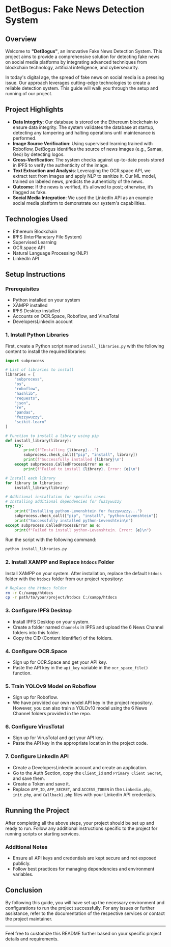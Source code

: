 # DetBogus: Fake News Detection System

## Overview

Welcome to **"DetBogus"**, an innovative Fake News Detection System. This project aims to provide a comprehensive solution for detecting fake news on social media platforms by integrating advanced techniques from blockchain technology, artificial intelligence, and cybersecurity.

In today's digital age, the spread of fake news on social media is a pressing issue. Our approach leverages cutting-edge technologies to create a reliable detection system. This guide will walk you through the setup and running of our project.

## Project Highlights

- **Data Integrity**: Our database is stored on the Ethereum blockchain to ensure data integrity. The system validates the database at startup, detecting any tampering and halting operations until maintenance is performed.
- **Image Source Verification**: Using supervised learning trained with Roboflow, DetBogus identifies the source of news images (e.g., Samaa, Geo) by detecting logos.
- **Cross-Verification**: The system checks against up-to-date posts stored in IPFS to verify the authenticity of the image.
- **Text Extraction and Analysis**: Leveraging the OCR.space API, we extract text from images and apply NLP to sanitize it. Our ML model, trained on labeled news, predicts the authenticity of the news.
- **Outcome**: If the news is verified, it’s allowed to post; otherwise, it’s flagged as fake.
- **Social Media Integration**: We used the LinkedIn API as an example social media platform to demonstrate our system's capabilities.

## Technologies Used

- Ethereum Blockchain
- IPFS (InterPlanetary File System)
- Supervised Learning
- OCR.space API
- Natural Language Processing (NLP)
- LinkedIn API

## Setup Instructions

### Prerequisites

- Python installed on your system
- XAMPP installed
- IPFS Desktop installed
- Accounts on OCR.Space, Roboflow, and VirusTotal
- DevelopersLinkedin account

### 1. Install Python Libraries

First, create a Python script named `install_libraries.py` with the following content to install the required libraries:

```python
import subprocess

# List of libraries to install
libraries = [
    "subprocess",
    "os",
    "roboflow",
    "hashlib",
    "requests",
    "json",
    "re",
    "pandas",
    "fuzzywuzzy",
    "scikit-learn"
]

# Function to install a library using pip
def install_library(library):
    try:
        print(f"Installing {library}...")
        subprocess.check_call(["pip", "install", library])
        print(f"Successfully installed {library}\n")
    except subprocess.CalledProcessError as e:
        print(f"Failed to install {library}. Error: {e}\n")

# Install each library
for library in libraries:
    install_library(library)

# Additional installation for specific cases
# Installing additional dependencies for fuzzywuzzy
try:
    print("Installing python-Levenshtein for fuzzywuzzy...")
    subprocess.check_call(["pip", "install", "python-Levenshtein"])
    print("Successfully installed python-Levenshtein\n")
except subprocess.CalledProcessError as e:
    print(f"Failed to install python-Levenshtein. Error: {e}\n")
```

Run the script with the following command:

```bash
python install_libraries.py
```

### 2. Install XAMPP and Replace `htdocs` Folder

Install XAMPP on your system. After installation, replace the default `htdocs` folder with the `htdocs` folder from our project repository:

```bash
# Replace the htdocs folder
rm -r C:/xampp/htdocs
cp -r path/to/your/project/htdocs C:/xampp/htdocs
```

### 3. Configure IPFS Desktop

- Install IPFS Desktop on your system.
- Create a folder named `Channels` in IPFS and upload the 6 News Channel folders into this folder.
- Copy the CID (Content Identifier) of the folders.

### 4. Configure OCR.Space

- Sign up for OCR.Space and get your API key.
- Paste the API key in the `api_key` variable in the `ocr_space_file()` function.

### 5. Train YOLOv9 Model on Roboflow

- Sign up for Roboflow.
- We have provided our own model API key in the project repository. However, you can also train a YOLOv10 model using the 6 News Channel folders provided in the repo.

### 6. Configure VirusTotal

- Sign up for VirusTotal and get your API key.
- Paste the API key in the appropriate location in the project code.

### 7. Configure LinkedIn API

- Create a DevelopersLinkedin account and create an application.
- Go to the Auth Section, copy the `Client_id` and `Primary Client Secret`, and save them.
- Create a Token and save it.
- Replace `APP_ID`, `APP_SECRET`, and `ACCESS_TOKEN` in the `Linkedin.php`, `init.php`, and `Callback1.php` files with your LinkedIn API credentials.

## Running the Project

After completing all the above steps, your project should be set up and ready to run. Follow any additional instructions specific to the project for running scripts or starting services.

### Additional Notes

- Ensure all API keys and credentials are kept secure and not exposed publicly.
- Follow best practices for managing dependencies and environment variables.

## Conclusion

By following this guide, you will have set up the necessary environment and configurations to run the project successfully. For any issues or further assistance, refer to the documentation of the respective services or contact the project maintainer.

---

Feel free to customize this README further based on your specific project details and requirements.
